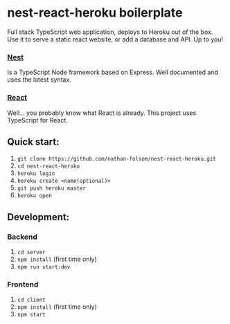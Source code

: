 # nest-react-heroku boilerplate
Full stack TypeScript web application, deploys to Heroku out of the box. Use it to serve a static react website, or add a database and API. Up to you!

### [Nest](https://nestjs.com/)
Is a TypeScript Node framework based on Express. Well documented and uses the latest syntax.

### [React](https://reactjs.org/)
Well... you probably know what React is already. This project uses TypeScript for React.

## Quick start:
1. ```git clone https://github.com/nathan-folsom/nest-react-heroku.git```
1. ```cd nest-react-heroku```
1. ```heroku login```
1. ```heroku create <name(optional)>```
1. ```git push heroku master```
1. ```heroku open```

## Development:
### Backend
1. ```cd server```
1. ```npm install``` (first time only)
1. ```npm run start:dev```

### Frontend
1. ```cd client```
1. ```npm install``` (first time only)
1. ```npm start```
